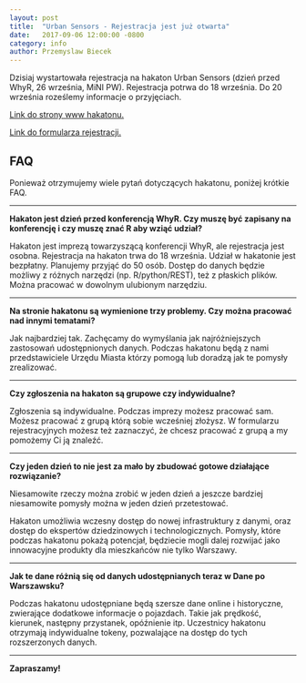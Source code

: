 ```yaml
---
layout: post
title:  "Urban Sensors - Rejestracja jest już otwarta"
date:   2017-09-06 12:00:00 -0800
category: info
author: Przemyslaw Biecek
---
```


Dzisiaj wystartowała rejestracja na hakaton Urban Sensors (dzień przed WhyR, 26 września, MiNI PW). 
Rejestracja potrwa do 18 września. 
Do 20 września roześlemy informacje o przyjęciach.

[Link do strony www hakatonu.](http://whyr.pl/hackathon/)

[Link do formularza rejestracji.](https://docs.google.com/forms/d/e/1FAIpQLSc50SwgjKoOWLk3DMt92lvaKFsOP13k8ressAiWYI3ZXcJ4Dw/viewform)

## FAQ

Ponieważ otrzymujemy wiele pytań dotyczących hakatonu, poniżej krótkie FAQ.

<hr/>

**Hakaton jest dzień przed konferencją WhyR. Czy muszę być zapisany na konferencję i czy muszę znać R aby wziąć udział?**

Hakaton jest imprezą towarzyszącą konferencji WhyR, ale rejestracja jest osobna. Rejestracja na hakaton trwa do 18 września. Udział w hakatonie jest bezpłatny. Planujemy przyjąć do 50 osób. Dostęp do danych będzie możliwy z różnych narzędzi (np. R/python/REST), też z płaskich plików. Można pracować w dowolnym ulubionym narzędziu.

<hr/>

**Na stronie hakatonu są wymienione trzy problemy. Czy można pracować nad innymi tematami?**

Jak najbardziej tak. Zachęcamy do wymyślania jak najróżniejszych zastosowań udostępnionych danych. Podczas hakatonu będą z nami przedstawiciele Urzędu Miasta którzy pomogą lub doradzą jak te pomysły zrealizować.

<hr/>

**Czy zgłoszenia na hakaton są grupowe czy indywidualne?**

Zgłoszenia są indywidualne. Podczas imprezy możesz pracować sam. Możesz pracować z grupą którą sobie wcześniej złożysz. W formularzu rejestracyjnych możesz też zaznaczyć, że chcesz pracować z grupą a my pomożemy Ci ją znaleźć.

<hr/>

**Czy jeden dzień to nie jest za mało by zbudować gotowe działające rozwiązanie?**

Niesamowite rzeczy można zrobić w jeden dzień a jeszcze bardziej niesamowite pomysły można w jeden dzień przetestować. 

Hakaton umożliwia wczesny dostęp do nowej infrastruktury z danymi, oraz dostęp do ekspertów dziedzinowych i technologicznych. Pomysły, które podczas hakatonu pokażą potencjał, będziecie mogli dalej rozwijać jako innowacyjne produkty dla mieszkańców nie tylko Warszawy.

<hr/>

**Jak te dane różnią się od danych udostępnianych teraz w Dane po Warszawsku?**

Podczas hakatonu udostępniane będą szersze dane online i historyczne, zwierające dodatkowe informacje o pojazdach. Takie jak prędkość, kierunek, następny przystanek, opóźnienie itp. Uczestnicy hakatonu otrzymają indywidualne tokeny, pozwalające na dostęp do tych rozszerzonych danych.

<hr/>

**Zapraszamy!**
